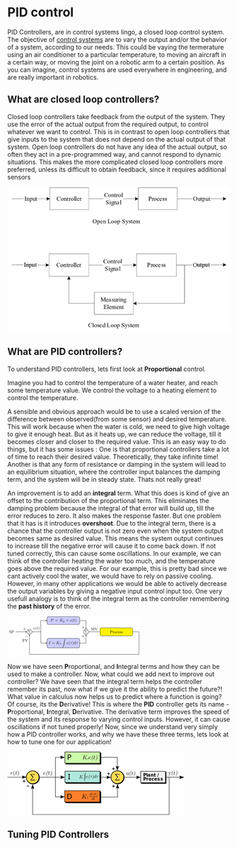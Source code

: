 # PID control
PID Controllers, are in control systems lingo, a closed loop control system. The objective of [control systems](https://en.wikipedia.org/wiki/Control_system) are 
to vary the output and/or the behavior of a system, according to our needs. This could be vaying the termerature using an air conditioner to a particular temperature, 
to moving an aircraft in a certain way, or moving the joint on a robotic arm to a certain position. As you can imagine, control systems are used everywhere in engineering,
and are really important in robotics.

## What are closed loop controllers?
  Closed loop controllers take feedback from the output of the system. They use the error of the actual output from the required output, to control whatever we want to control. This is in contrast to open loop controllers that give inputs to the system that does not depend on the actual output of that system. Open loop controllers do not have any idea of the actual output, so often they act in a pre-programmed way, and cannot respond to dynamic situations. This makes the more complicated closed loop controllers more preferred, unless its difficult to obtain feedback, since it requires additional sensors

![open and closed looop controllers](Images/open_closed_controllers.png)

## What are PID controllers?
To understand PID controllers, lets first look at **Proportional** control.

Imagine you had to control the temperature of a water heater, and reach some temperature value. We control the voltage to a heating element to control the temperature. 

A sensible and obvious approach would be to use a scaled version of the difference between observed(from some sensor) and desired temperature. This will work because when the water is cold, we need to give high voltage to give it enough heat. But as it heats up, we can reduce the voltage, till it becomes closer and closer to the required value. This is an easy way to do things, but it has some issues : One is that proportional controllers take a lot of time to reach their desired value. Theoretically, they take infinite time! Another is that any form of resistance or damping in the system will lead to an equilibrium situation, where the controller input balances the damping term, and the system will be in steady state. Thats not really great!

An improvement is to add an **integral** term. What this does is kind of give an offset to the contribution of the proportional term. This eliminates the damping problem because the integral of that error will build up, till the error reduces to zero. It also makes the response faster. But one problem that it has is it introduces **overshoot**. Due to the integral term, there is a chance that the controller output is not zero even when the system output becomes same as desired value. This means the system output continues to increase till the negative error will cause it to come back down. If not tuned correctly, this can cause some oscillations. In our example, we can think of the controller heating the water too much, and the temperature goes above the required value. For our example, this is pretty bad since we cant actively cool the water, we would have to rely on passive cooling. However, in many other applications we would be able to actively decrease the output variables by giving a negative input control input too. One very usefull analogy is to think of the integral term as the controller remembering the **past history** of the error.

![PI_control](Images/pi_controller.png)

Now we have seen **P**roportional, and **I**ntegral terms and how they can be used to make a controller. Now, what could we add next to improve out controller? We have seen that the integral term helps the controller remember its past, now what if we give it the ability to predict the future?! What value in calculus now helps us to predict where a function is going? Of course, its the **D**erivative! This is where the **PID** controller gets its name - **P**roportional, **I**ntegral, **D**erivative. The derivative term improves the speed of the system and its response to varying control inputs. However, it can cause oscillations if not tuned properly! Now, since we understand very simply how a PID controller works, and why we have these three terms, lets look at how to tune one for our application!

![PID_control](Images/pid_controller.png)

## Tuning PID Controllers

